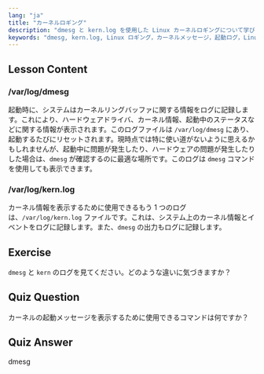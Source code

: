 ```yaml
---
lang: "ja"
title: "カーネルロギング"
description: "dmesg と kern.log を使用した Linux カーネルロギングについて学びます。起動メッセージとハードウェアの問題を理解します。システムインサイトのためにカーネルログを探索します。"
keywords: "dmesg, kern.log, Linux ロギング，カーネルメッセージ，起動ログ，Linux チュートリアル，初心者ガイド"
---
```


## Lesson Content

### /var/log/dmesg

起動時に、システムはカーネルリングバッファに関する情報をログに記録します。これにより、ハードウェアドライバ、カーネル情報、起動中のステータスなどに関する情報が表示されます。このログファイルは `/var/log/dmesg` にあり、起動するたびにリセットされます。現時点では特に使い道がないように思えるかもしれませんが、起動中に問題が発生したり、ハードウェアの問題が発生したりした場合は、`dmesg` が確認するのに最適な場所です。このログは `dmesg` コマンドを使用しても表示できます。

### /var/log/kern.log

カーネル情報を表示するために使用できるもう 1 つのログは、`/var/log/kern.log` ファイルです。これは、システム上のカーネル情報とイベントをログに記録します。また、`dmesg` の出力もログに記録します。

## Exercise

`dmesg` と `kern` のログを見てください。どのような違いに気づきますか？

## Quiz Question

カーネルの起動メッセージを表示するために使用できるコマンドは何ですか？

## Quiz Answer

dmesg
